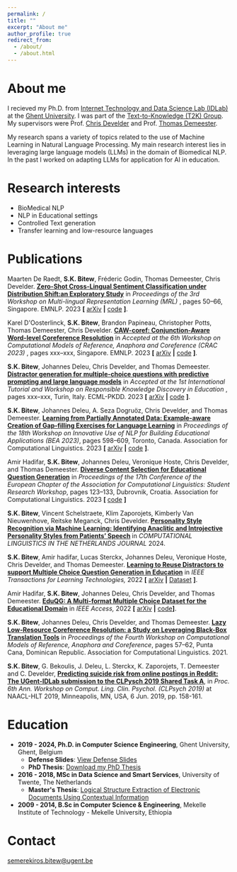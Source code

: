 ```yaml
---
permalink: /
title: ""
excerpt: "About me"
author_profile: true
redirect_from: 
  - /about/
  - /about.html
---
```


About me
======
I recieved my Ph.D. from [Internet Technology and Data Science Lab (IDLab)](https://www.ugent.be/ea/idlab/en) at the [Ghent University](https://www.ugent.be/en). I was part of the [Text-to-Knowledge (T2K) Group](https://ugentt2k.github.io/). My supervisors were Prof. [Chris Develder](http://users.atlantis.ugent.be/cdvelder/index.html) and Prof. [Thomas Demeester](https://tdmeeste.github.io/). 

My research spans a variety of topics related to the use of Machine Learning in Natural Language Processing. My main research interest lies in leveraging large language models (LLMs) in the domain of Biomedical NLP. In the past I worked on adapting LLMs for application for AI in education. 

Research interests
======
 
- BioMedical NLP
- NLP in Educational settings
- Controlled Text generation
- Transfer learning and low-resource languages


Publications
======
Maarten De Raedt, <b>S.K. Bitew</b>, Fréderic Godin, Thomas Demeester, Chris Develder.  <b>[Zero-Shot Cross-Lingual Sentiment Classification under Distribution Shift:an Exploratory Study](https://aclanthology.org/2023.mrl-1.5.pdf)</b> in <em> Proceedings of the 3rd Workshop on Multi-lingual Representation Learning (MRL) </em>, pages 50–66, Singapore. EMNLP. 2023 <b>[</b> [arXiv](https://aclanthology.org/2023.mrl-1.5.pdf) <b>|</b> [code](-) <b>]</b>.

Karel D'Oosterlinck, <b>S.K. Bitew</b>,  Brandon Papineau, Christopher Potts, Thomas Demeester, Chris Develder.  <b>[CAW-coref: Conjunction-Aware Word-level Coreference Resolution](https://arxiv.org/abs/2310.06165)</b> in <em> Accepted at the 6th Workshop on Computational Models of Reference, Anaphora and Coreference (CRAC 2023) </em>, pages xxx–xxx, Singapore. EMNLP. 2023 <b>[</b> [arXiv](https://arxiv.org/abs/2310.06165) <b>|</b> [code](https://github.com/KarelDO/wl-coref) <b>]</b>.

<b>S.K. Bitew</b>, Johannes Deleu, Chris Develder, and Thomas Demeester.  <b>[Distractor generation for multiple-choice questions with predictive prompting and large language models](https://arxiv.org/abs/2307.16338)</b> in <em> Accepted at the 1st International Tutorial and Workshop on Responsible Knowledge Discovery in Education </em>, pages xxx–xxx, Turin, Italy. ECML-PKDD. 2023 <b>[</b> [arXiv](https://arxiv.org/abs/2307.16338) <b>|</b> [code](https://github.com/semerekiros/distractGPT/) <b>]</b>.

<b>S.K. Bitew</b>, Johannes Deleu, A. Seza Dogruöz, Chris Develder, and Thomas Demeester.  <b>[Learning from Partially Annotated Data: Example-aware Creation of Gap-filling Exercises for Language Learning](https://aclanthology.org/2023.bea-1.51/)</b> in <em> Proceedings of the 18th Workshop on Innovative Use of NLP for Building Educational Applications (BEA 2023)</em>, pages 598–609, Toronto, Canada. Association for Computational Linguistics. 2023 <b>[</b> [arXiv](https://arxiv.org/pdf/2306.01584.pdf) <b>|</b> [code](https://github.com/semerekiros/GF2) <b>]</b>.

Amir Hadifar, <b>S.K. Bitew</b>, Johannes Deleu, Veronique Hoste, Chris Develder, and Thomas Demeester.  <b>[Diverse Content Selection for Educational Question Generation](https://aclanthology.org/2023.eacl-srw.13)</b> in <em> Proceedings of the 17th Conference of the European Chapter of the Association for Computational Linguistics: Student Research Workshop</em>, pages 123–133, Dubrovnik, Croatia. Association for Computational Linguistics. 2023  <b>[</b> [code](https://github.com/hadifar/content_selection) <b>]</b>

<b>S.K. Bitew</b>, Vincent Schelstraete, Klim Zaporojets, Kimberly Van Nieuwenhove, Reitske Meganck, Chris Develder. <b>[Personality Style Recognition via Machine Learning: Identifying Anaclitic and Introjective Personality Styles from Patients’ Speech](https://clinjournal.org/clinj/article/view/169/183) </b> in <em> COMPUTATIONAL LINGUISTICS IN THE NETHERLANDS JOURNAL</em> 2024. 

<b>S.K. Bitew</b>, Amir hadifar, Lucas Sterckx, Johannes Deleu, Veronique Hoste, Chris Develder, and Thomas Demeester. <b>[Learning to Reuse Distractors to support Multiple Choice Question Generation in Education](https://doi.org/10.1109/TLT.2022.3226523)</b> in <em> IEEE Transactions for Learning Technologies, </em> 2022 <b>[</b> [arXiv](https://doi.org/10.48550/arXiv.2210.13964) <b>|</b> [Dataset](https://github.com/semerekiros/dist-retrieval) <b>]</b>.

Amir Hadifar, <b>S.K. Bitew</b>, Johannes Deleu, Chris Develder, and Thomas Demeester.  <b>[EduQG: A Multi-format Multiple Choice Dataset for the Educational Domain](https://doi.org/10.1109/ACCESS.2023.3248790)</b> in <em> IEEE Access, </em> 2022 <b>[</b> [arXiv](https://doi.org/10.48550/arXiv.2210.06104) <b>|</b> [code](https://github.com/hadifar/question-generation)<b>]</b>.

<b>S.K. Bitew</b>, Johannes Deleu, Chris Develder, and Thomas Demeester.  <b>[Lazy Low-Resource Coreference Resolution: a Study on Leveraging Black-Box Translation Tools](https://aclanthology.org/2021.crac-1.6)</b> in <em> Proceedings of the Fourth Workshop on Computational Models of Reference, Anaphora and Coreference</em>, pages 57–62, Punta Cana, Dominican Republic. Association for Computational Linguistics. 2021.

<b>S.K. Bitew</b>, G. Bekoulis, J. Deleu, L. Sterckx, K. Zaporojets, T. Demeester and C. Develder, <b>[Predicting suicide risk from online postings in Reddit: The UGent-IDLab submission to the CLPysch 2019 Shared Task A](https://aclanthology.org/W19-3019)</b>, in <em>Proc. 6th Ann. Workshop on Comput. Ling. Clin. Psychol. (CLPsych 2019) </em> at NAACL-HLT 2019, Minneapolis, MN, USA, 6 Jun. 2019, pp. 158-161.


Education
======


- **2019 - 2024, Ph.D. in Computer Science Engineering**, Ghent University, Ghent, Belgium
  - **Defense Slides**: [View Defense Slides](PhD_Semere_Bitew_Final_Presentation.pdf)
  - **PhD Thesis**: [Download my PhD Thesis](paper1.pdf)
- **2016 - 2018, MSc in Data Science and Smart Services**, University of Twente, The Netherlands
  - **Master's Thesis**: [Logical Structure Extraction of Electronic Documents Using Contextual Information](http://essay.utwente.nl/76427/1/BITEW_MA_EEMCS.pdf)
- **2009 - 2014, B.Sc in Computer Science & Engineering**, Mekelle Institute of Technology - Mekelle University, Ethiopia



Contact
======
<semerekiros.bitew@ugent.be>
